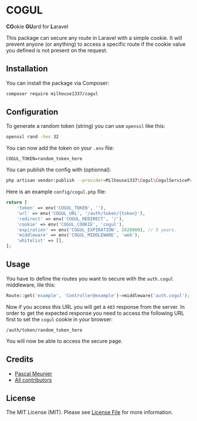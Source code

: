 # COGUL

**CO**okie **GU**ard for **L**aravel

This package can secure any route in Laravel with a simple cookie. It will prevent anyone (or anything) to access a specific route if the cookie value you defined is not present on the request.

## Installation

You can install the package via Composer:

```bash
composer require milhouse1337/cogul
```

## Configuration

To generate a random token (string) you can use `openssl` like this:

```bash
openssl rand -hex 32
```

You can now add the token on your `.env` file:

```
COGUL_TOKEN=random_token_here
```

You can publish the config with (optionnal):

```bash
php artisan vendor:publish --provider=Milhouse1337\Cogul\CogulServiceProvider --tag="config"
```

Here is an example `config/cogul.php` file:

```php
return [
    'token' => env('COGUL_TOKEN', ''),
    'url' => env('COGUL_URL', '/auth/token/{token}'),
    'redirect' => env('COGUL_REDIRECT', '/'),
    'cookie' => env('COGUL_COOKIE', 'cogul'),
    'expiration' => env('COGUL_EXPIRATION', 2628000), // 5 years.
    'middleware' => env('COGUL_MIDDLEWARE', 'web'),
    'whitelist' => [],
];
```

## Usage

You have to define the routes you want to secure with the `auth.cogul` middleware, lile this:

```php
Route::get('example', 'Controller@example')->middleware('auth.cogul');
```

Now if you access this URL you will get a `403` response from the server. In order to get the expected response you need to access the following URL first to set the `cogul` cookie in your browser:

`/auth/token/random_token_here`

You will now be able to access the secure page.

## Credits

- [Pascal Meunier](https://github.com/milhouse1337)
- [All contributors](../../contributors)

## License

The MIT License (MIT). Please see [License File](LICENSE.md) for more information.

